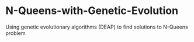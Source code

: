 # N-Queens-with-Genetic-Evolution
Using genetic evolutionary algorithms (DEAP) to find solutions to N-Queens problem 
